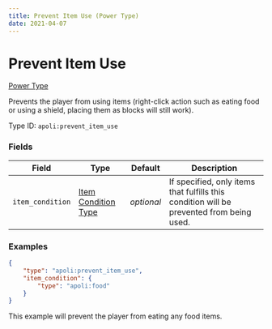 ```yaml
---
title: Prevent Item Use (Power Type)
date: 2021-04-07
---
```


# Prevent Item Use

[Power Type](../power_types.md)

Prevents the player from using items (right-click action such as eating food or using a shield, placing them as blocks will still work).

Type ID: `apoli:prevent_item_use`

### Fields

Field  | Type | Default | Description
-------|------|---------|------------
`item_condition` | [Item Condition Type](../item_condition_types.md) | _optional_ | If specified, only items that fulfills this condition will be prevented from being used.

### Examples

```json
{
	"type": "apoli:prevent_item_use",
	"item_condition": {
		"type": "apoli:food"
	}
}
```

This example will prevent the player from eating any food items.
